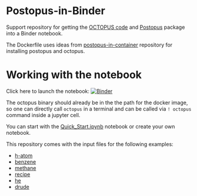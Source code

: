 # Postopus-in-Binder

<!-- ![image made by DALL·E mini  ](image.jpeg) -->

Support repository for getting the [OCTOPUS code](http://octopus-code.org/) and [Postopus](https://gitlab.com/octopus-code/postopus) package into a Binder notebook.

The Dockerfile uses ideas from [postopus-in-container](https://github.com/iamashwin99/postopus-in-container) repository for installing postopus and octopus.

# Working with the notebook

Click here to launch the notebook:  [![Binder](https://mybinder.org/badge_logo.svg)](https://mybinder.org/v2/gh/iamashwin99/postopus-in-binder/HEAD?labpath=Quick_Start.ipynb)

The octopus binary should already be in the the path for the docker image, so one can directly call `octopus` in a terminal and can be called via `! octopus` command inside a jupyter cell.

You can start with the [Quick_Start.ipynb](Quick_Start.ipynb) notebook or create your own notebook.

This repository comes with the input files for the following examples:

* [h-atom](https://octopus-code.org/new-site/main/tutorial/basics/getting_started/?series=octopus-basics)
* [benzene](https://www.octopus-code.org/documentation/12/tutorial/basics/visualization/)
* [methane](https://octopus-code.org/new-site/main/tutorial/basics/time-dependent_propagation/)
* [recipe](https://octopus-code.org/new-site/main/tutorial/basics/recipe/)
* [he](https://octopus-code.org/new-site/main/tutorial/model/1d_helium/)
* [drude](https://www.octopus-code.org/documentation/12/tutorial/maxwell/run04/?series=maxwell)
